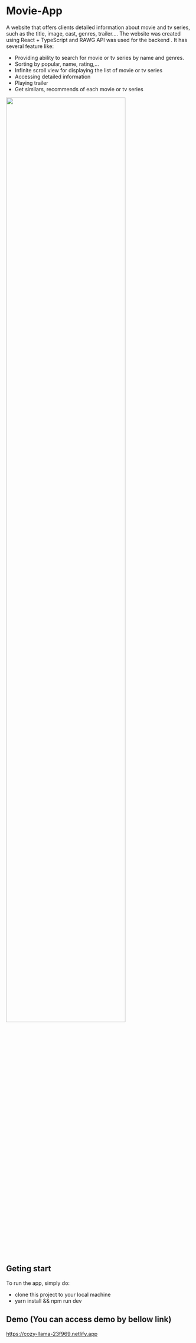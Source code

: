 # Movie-App

A website that offers clients detailed information about movie and tv series, such as the title, image, cast, genres, trailer.... The website was created using React + TypeScript and RAWG API was used for the backend . It has several feature like:
- Providing ability to search for movie or tv series by name and genres.
- Sorting by popular, name, rating,...
- Infinite scroll view for displaying the list of movie or tv series
- Accessing detailed information
- Playing trailer
- Get similars, recommends of each movie or tv series
<img src="https://github.com/phamtrongsang11/Movie-App/assets/101312630/00180bf2-c0ee-40a7-bccc-a52bf25e75f1"  width="80%" height="80%">

## Geting start
To run the app, simply do:
- clone this project to your local machine
- yarn install && npm run dev

## Demo (You can access demo by bellow link)
https://cozy-llama-23f969.netlify.app
